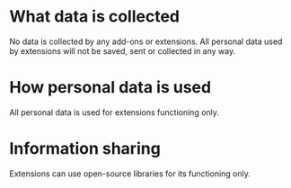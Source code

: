 # What data is collected

No data is collected by any add-ons or extensions. All personal data used by extensions will not be saved, sent or collected in any way.

# How personal data is used

All personal data is used for extensions functioning only.

# Information sharing

Extensions can use open-source libraries for its functioning only.
